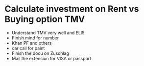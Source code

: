 # Calculate investment on Rent vs Buying option TMV
* Understand TMV very well and ELI5
* FInish mind for number
* Khan PF and others
* car call for paint
* Finish the docu on Zuschlag
* Mail the extension for VISA or passport
